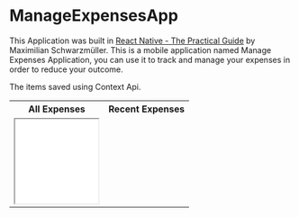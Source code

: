 # ManageExpensesApp

This Application was built in [React Native - The Practical Guide](https://www.udemy.com/course/react-native-the-practical-guide/) by Maximilian Schwarzmüller.
This is a mobile application named Manage Expenses Application, you can use it to track and manage your expenses in order to reduce your outcome.

The items saved using Context Api.

<table>
  <th>All Expenses</th>
  <th>Recent Expenses</th>
  <tr>
    <td><iframe width="148" src="![AllView](https://user-images.githubusercontent.com/88097271/231752162-b8fe88c3-e228-4002-b9e5-1fa26b7a6ced.jpg)"> </td>
    <td><iframe width="148" src="![RecentView](https://user-images.githubusercontent.com/88097271/231752240-ec687bab-fe15-4131-ad53-60a6f0f4855d.jpg)"> </td>
  </tr>
</table>

You can watch your expenses :



You Can watch your recent expenses :


Add new expense :

https://user-images.githubusercontent.com/88097271/231752307-603b000a-9da0-4d3c-9843-bad6ff723335.mp4

Edit exist expense :

https://user-images.githubusercontent.com/88097271/231752400-6d643c2d-d5ad-4ea9-8be3-fe48e7eb5fcf.mp4

And error feedback :

![EditView](https://user-images.githubusercontent.com/88097271/231752912-1c437436-4626-4529-9b9c-7c9150545bd7.jpg)

Delete expense :

https://user-images.githubusercontent.com/88097271/231752500-6bcc669e-5af3-4b25-8c87-408f413db532.mp4

